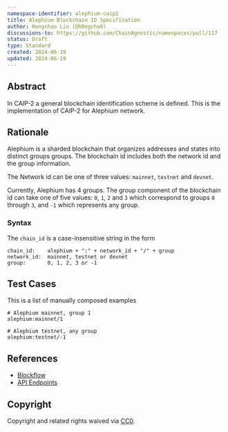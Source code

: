 ```yaml
---
namespace-identifier: alephium-caip2
title: Alephium Blockchain ID Specification
author: Hongchao Liu (@h0ngcha0)
discussions-to: https://github.com/ChainAgnostic/namespaces/pull/117
status: Draft
type: Standard
created: 2024-06-19
updated: 2024-06-19
---
```



## Abstract

In CAIP-2 a general blockchain identification scheme is defined. 
This is the implementation of CAIP-2 for Alephium network.

## Rationale

Alephium is a sharded blockchain that organizes addresses and states
into distinct groups groups. The blockchain id includes both the
network id and the group information.

The Network id can be one of three values: `mainnet`, `testnet` and
`devnet`. 

Currently, Alephium has 4 groups. The group component of the
blockchain id can take one of five values: `0`, `1`, `2` and `3` which
correspond to groups `0` through `3`, and `-1` which represents any
group.

### Syntax

The `chain_id` is a case-insensitive string in the form

```
chain_id:    alephium + ":" + network_id + "/" + group
network_id:  mainnet, testnet or devnet
group:       0, 1, 2, 3 or -1
```

## Test Cases

This is a list of manually composed examples

```
# Alephium mainnet, group 1
alephium:mainnet/1

# Alephium testnet, any group
alephium:testnet/-1

```

## References

- [Blockflow](https://medium.com/@alephium/an-introduction-to-blockflow-alephiums-sharding-algorithm-bbbf318c3402)
- [API Endpoints](https://node.mainnet.alephium.org/docs/)

## Copyright

Copyright and related rights waived via [CC0](https://creativecommons.org/publicdomain/zero/1.0/).
